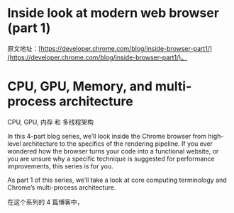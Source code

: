 # Inside look at modern web browser (part 1)

原文地址：[https://developer.chrome.com/blog/inside-browser-part1/](https://developer.chrome.com/blog/inside-browser-part1/)。

# CPU, GPU, Memory, and multi-process architecture

CPU, GPU, 内存 和 多线程架构

In this 4-part blog series, we’ll look inside the Chrome browser from high-level architecture to the specifics of the rendering pipeline. If you ever wondered how the browser turns your code into a functional website, or you are unsure why a specific technique is suggested for performance improvements, this series is for you.

As part 1 of this series, we’ll take a look at core computing terminology and Chrome’s multi-process architecture.

在这个系列的 4 篇博客中，
